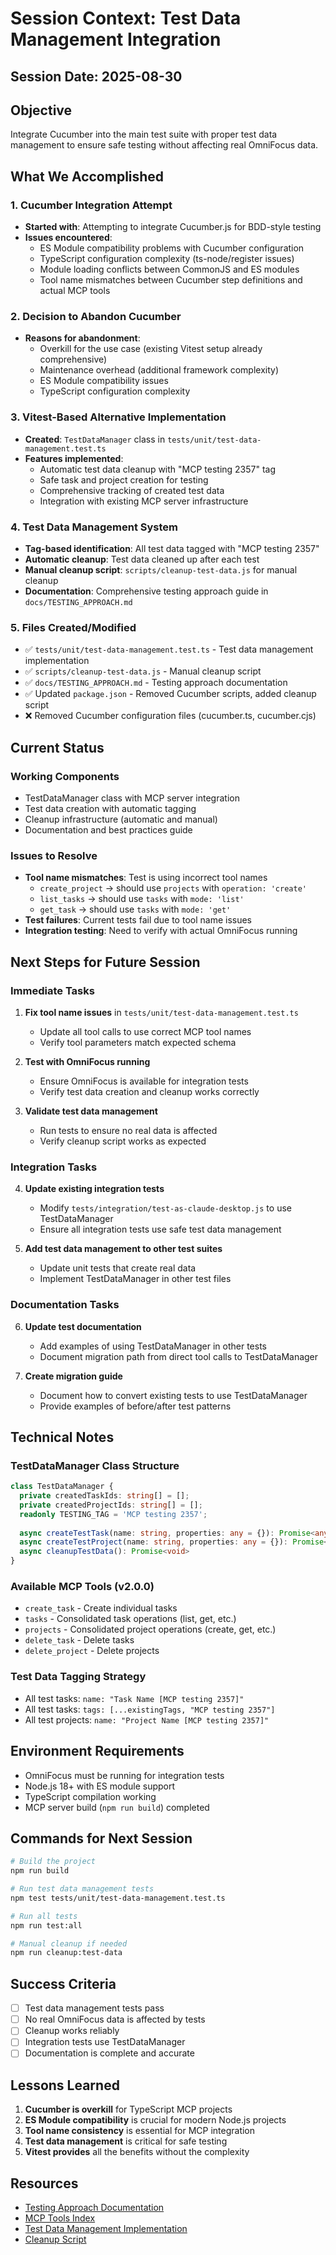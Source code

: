 # Session Context: Test Data Management Integration

## Session Date: 2025-08-30

## Objective
Integrate Cucumber into the main test suite with proper test data management to ensure safe testing without affecting real OmniFocus data.

## What We Accomplished

### 1. Cucumber Integration Attempt
- **Started with**: Attempting to integrate Cucumber.js for BDD-style testing
- **Issues encountered**:
  - ES Module compatibility problems with Cucumber configuration
  - TypeScript configuration complexity (ts-node/register issues)
  - Module loading conflicts between CommonJS and ES modules
  - Tool name mismatches between Cucumber step definitions and actual MCP tools

### 2. Decision to Abandon Cucumber
- **Reasons for abandonment**:
  - Overkill for the use case (existing Vitest setup already comprehensive)
  - Maintenance overhead (additional framework complexity)
  - ES Module compatibility issues
  - TypeScript configuration complexity

### 3. Vitest-Based Alternative Implementation
- **Created**: `TestDataManager` class in `tests/unit/test-data-management.test.ts`
- **Features implemented**:
  - Automatic test data cleanup with "MCP testing 2357" tag
  - Safe task and project creation for testing
  - Comprehensive tracking of created test data
  - Integration with existing MCP server infrastructure

### 4. Test Data Management System
- **Tag-based identification**: All test data tagged with "MCP testing 2357"
- **Automatic cleanup**: Test data cleaned up after each test
- **Manual cleanup script**: `scripts/cleanup-test-data.js` for manual cleanup
- **Documentation**: Comprehensive testing approach guide in `docs/TESTING_APPROACH.md`

### 5. Files Created/Modified
- ✅ `tests/unit/test-data-management.test.ts` - Test data management implementation
- ✅ `scripts/cleanup-test-data.js` - Manual cleanup script
- ✅ `docs/TESTING_APPROACH.md` - Testing approach documentation
- ✅ Updated `package.json` - Removed Cucumber scripts, added cleanup script
- ❌ Removed Cucumber configuration files (cucumber.ts, cucumber.cjs)

## Current Status

### Working Components
- TestDataManager class with MCP server integration
- Test data creation with automatic tagging
- Cleanup infrastructure (automatic and manual)
- Documentation and best practices guide

### Issues to Resolve
- **Tool name mismatches**: Test is using incorrect tool names
  - `create_project` → should use `projects` with `operation: 'create'`
  - `list_tasks` → should use `tasks` with `mode: 'list'`
  - `get_task` → should use `tasks` with `mode: 'get'`
- **Test failures**: Current tests fail due to tool name issues
- **Integration testing**: Need to verify with actual OmniFocus running

## Next Steps for Future Session

### Immediate Tasks
1. **Fix tool name issues** in `tests/unit/test-data-management.test.ts`
   - Update all tool calls to use correct MCP tool names
   - Verify tool parameters match expected schema

2. **Test with OmniFocus running**
   - Ensure OmniFocus is available for integration tests
   - Verify test data creation and cleanup works correctly

3. **Validate test data management**
   - Run tests to ensure no real data is affected
   - Verify cleanup script works as expected

### Integration Tasks
4. **Update existing integration tests**
   - Modify `tests/integration/test-as-claude-desktop.js` to use TestDataManager
   - Ensure all integration tests use safe test data management

5. **Add test data management to other test suites**
   - Update unit tests that create real data
   - Implement TestDataManager in other test files

### Documentation Tasks
6. **Update test documentation**
   - Add examples of using TestDataManager in other tests
   - Document migration path from direct tool calls to TestDataManager

7. **Create migration guide**
   - Document how to convert existing tests to use TestDataManager
   - Provide examples of before/after test patterns

## Technical Notes

### TestDataManager Class Structure
```typescript
class TestDataManager {
  private createdTaskIds: string[] = [];
  private createdProjectIds: string[] = [];
  readonly TESTING_TAG = 'MCP testing 2357';
  
  async createTestTask(name: string, properties: any = {}): Promise<any>
  async createTestProject(name: string, properties: any = {}): Promise<any>
  async cleanupTestData(): Promise<void>
}
```

### Available MCP Tools (v2.0.0)
- `create_task` - Create individual tasks
- `tasks` - Consolidated task operations (list, get, etc.)
- `projects` - Consolidated project operations (create, get, etc.)
- `delete_task` - Delete tasks
- `delete_project` - Delete projects

### Test Data Tagging Strategy
- All test tasks: `name: "Task Name [MCP testing 2357]"`
- All test tasks: `tags: [...existingTags, "MCP testing 2357"]`
- All test projects: `name: "Project Name [MCP testing 2357]"`

## Environment Requirements
- OmniFocus must be running for integration tests
- Node.js 18+ with ES module support
- TypeScript compilation working
- MCP server build (`npm run build`) completed

## Commands for Next Session
```bash
# Build the project
npm run build

# Run test data management tests
npm test tests/unit/test-data-management.test.ts

# Run all tests
npm run test:all

# Manual cleanup if needed
npm run cleanup:test-data
```

## Success Criteria
- [ ] Test data management tests pass
- [ ] No real OmniFocus data is affected by tests
- [ ] Cleanup works reliably
- [ ] Integration tests use TestDataManager
- [ ] Documentation is complete and accurate

## Lessons Learned
1. **Cucumber is overkill** for TypeScript MCP projects
2. **ES Module compatibility** is crucial for modern Node.js projects
3. **Tool name consistency** is essential for MCP integration
4. **Test data management** is critical for safe testing
5. **Vitest provides** all the benefits without the complexity

## Resources
- [Testing Approach Documentation](../TESTING_APPROACH.md)
- [MCP Tools Index](../../../src/tools/index.ts)
- [Test Data Management Implementation](../../../tests/unit/test-data-management.test.ts)
- [Cleanup Script](../../../scripts/cleanup-test-data.js)